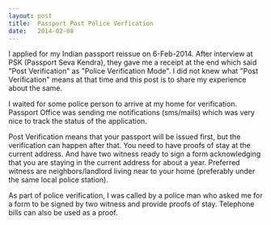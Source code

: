 ```yaml
---
layout: post
title:  Passport Post Police Verfication
date:   2014-02-08
---
```


I applied for my Indian passport reissue on 6-Feb-2014. After interview at PSK
(Passport Seva Kendra), they gave me a receipt at the end which said "Post
Verification" as "Police Verification Mode".  I did not knew what "Post
Verification" means at that time and this post is to share my experience about
the same.

I waited for some police person to arrive at my home for verification.  Passport
Office was sending me notifications (sms/mails) which was very nice to track
the status of the application. 

Post Verification means that your passport will be issued first, but the
verification can happen after that.  You need to have proofs of stay at the
current address.  And have two witness ready to sign a form acknowledging that
you are staying in the current address for about a year.  Preferred witness are
neighbors/landlord living near to your home (preferably under the same local
police station).

As part of police verification, I was called by a police man who asked me for a
form to be signed by two witness and provide proofs of stay. Telephone bills
can also be used as a proof.
